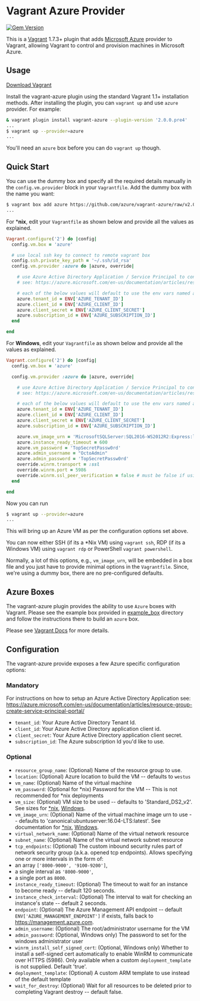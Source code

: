 # Vagrant Azure Provider

[![Gem Version](https://badge.fury.io/rb/vagrant-azure.png)](https://rubygems.org/gems/vagrant-azure)

This is a [Vagrant](http://www.vagrantup.com) 1.7.3+ plugin that adds [Microsoft Azure](https://azure.microsoft.com)
provider to Vagrant, allowing Vagrant to control and provision machines in Microsoft Azure.

## Usage

[Download Vagrant](http://www.vagrantup.com/downloads.html)

Install the vagrant-azure plugin using the standard Vagrant 1.1+ installation methods. After installing the plugin, you can ```vagrant up``` and use ```azure``` provider. For example:

```sh
& vagrant plugin install vagrant-azure --plugin-version '2.0.0.pre4'
...
$ vagrant up --provider=azure
...
```

You'll need an ```azure``` box before you can do ```vagrant up``` though.

## Quick Start

You can use the dummy box and specify all the required details manually in the ```config.vm.provider``` block in your ```Vagrantfile```. Add the dummy box with the name you want:

```sh
$ vagrant box add azure https://github.com/azure/vagrant-azure/raw/v2.0/dummy.box
...
```

For ***nix**, edit your `Vagrantfile` as shown below and provide all the values as explained.

```ruby
Vagrant.configure('2') do |config|
  config.vm.box = 'azure'

  # use local ssh key to connect to remote vagrant box
  config.ssh.private_key_path = '~/.ssh/id_rsa'
  config.vm.provider :azure do |azure, override|

    # use Azure Active Directory Application / Service Principal to connect to Azure
    # see: https://azure.microsoft.com/en-us/documentation/articles/resource-group-create-service-principal-portal/

    # each of the below values will default to use the env vars named as below if not specified explicitly
    azure.tenant_id = ENV['AZURE_TENANT_ID']
    azure.client_id = ENV['AZURE_CLIENT_ID']
    azure.client_secret = ENV['AZURE_CLIENT_SECRET']
    azure.subscription_id = ENV['AZURE_SUBSCRIPTION_ID']
  end

end
```

For **Windows**, edit your `Vagrantfile` as shown below and provide all the values as explained.

```ruby
Vagrant.configure('2') do |config|
  config.vm.box = 'azure'

  config.vm.provider :azure do |azure, override|

    # use Azure Active Directory Application / Service Principal to connect to Azure
    # see: https://azure.microsoft.com/en-us/documentation/articles/resource-group-create-service-principal-portal/

    # each of the below values will default to use the env vars named as below if not specified explicitly
    azure.tenant_id = ENV['AZURE_TENANT_ID']
    azure.client_id = ENV['AZURE_CLIENT_ID']
    azure.client_secret = ENV['AZURE_CLIENT_SECRET']
    azure.subscription_id = ENV['AZURE_SUBSCRIPTION_ID']

    azure.vm_image_urn = 'MicrosoftSQLServer:SQL2016-WS2012R2:Express:latest'
    azure.instance_ready_timeout = 600
    azure.vm_password = 'TopSecretPassw0rd'
    azure.admin_username = "OctoAdmin"
    azure.admin_password = 'TopSecretPassw0rd'
    override.winrm.transport = :ssl
    override.winrm.port = 5986
    override.winrm.ssl_peer_verification = false # must be false if using a self signed cert
  end

end
```

Now you can run

```sh
$ vagrant up --provider=azure
...
```

This will bring up an Azure VM as per the configuration options set above.

You can now either SSH (if its a *Nix VM) using ```vagrant ssh```, RDP (if its a Windows VM) using ```vagrant rdp``` or PowerShell ```vagrant powershell```.

Normally, a lot of this options, e.g., ```vm_image_urn```, will be embedded in a box file and you just have to provide minimal options in the ```Vagrantfile```. Since, we're using a dummy box, there are no pre-configured defaults.

## Azure Boxes

The vagrant-azure plugin provides the ability to use ```Azure``` boxes with Vagrant. Please see the example box provided in [example_box](https://github.com/azure/vagrant-azure/tree/v2.0/example_box) directory and follow the instructions there to build an ```azure``` box.

Please see [Vagrant Docs](http://docs.vagrantup.com/v2/) for more details.

## Configuration

The vagrant-azure provide exposes a few Azure specific configuration options:

### Mandatory

For instructions on how to setup an Azure Active Directory Application see: <https://azure.microsoft.com/en-us/documentation/articles/resource-group-create-service-principal-portal/>

* `tenant_id`: Your Azure Active Directory Tenant Id.
* `client_id`: Your Azure Active Directory application client id.
* `client_secret`: Your Azure Active Directory application client secret.
* `subscription_id`: The Azure subscription Id you'd like to use.

### Optional

* `resource_group_name`: (Optional) Name of the resource group to use.
* `location`: (Optional) Azure location to build the VM -- defaults to `westus`
* `vm_name`: (Optional) Name of the virtual machine
* `vm_password`: (Optional for *nix) Password for the VM -- This is not recommended for *nix deployments
* `vm_size`: (Optional) VM size to be used -- defaults to 'Standard_DS2_v2'. See sizes for [*nix](https://azure.microsoft.com/en-us/documentation/articles/virtual-machines-linux-sizes/), [Windows](https://azure.microsoft.com/en-us/documentation/articles/virtual-machines-windows-sizes/).
* `vm_image_urn`: (Optional) Name of the virtual machine image urn to use -- defaults to 'canonical:ubuntuserver:16.04-LTS:latest'. See documentation for [*nix](https://azure.microsoft.com/en-us/documentation/articles/virtual-machines-linux-cli-ps-findimage/), [Windows](https://docs.microsoft.com/en-us/azure/virtual-machines/virtual-machines-windows-cli-ps-findimage).
* `virtual_network_name`: (Optional) Name of the virtual network resource
* `subnet_name`: (Optional) Name of the virtual network subnet resource
* `tcp_endpoints`: (Optional) The custom inbound security rules part of network security group (a.k.a. opened tcp endpoints). Allows specifying one or more intervals in the form of:
 * an array `['8000-9000', '9100-9200']`, 
 * a single interval as `'8000-9000'`,
 * a single port as `8000`.
* `instance_ready_timeout`: (Optional) The timeout to wait for an instance to become ready -- default 120 seconds.
* `instance_check_interval`: (Optional) The interval to wait for checking an instance's state -- default 2 seconds.
* `endpoint`: (Optional) The Azure Management API endpoint -- default `ENV['AZURE_MANAGEMENT_ENDPOINT']` if exists, falls back to <https://management.azure.com>.
* `admin_username`: (Optional) The root/administrator username for the VM
* `admin_password`: (Optional, Windows only) The password to set for the windows administrator user
* `winrm_install_self_signed_cert`: (Optional, Windows only) Whether to install a self-signed cert automatically to enable WinRM to communicate over HTTPS (5986). Only available when a custom `deployment_template` is not supplied. Default 'true'.
* `deployment_template`: (Optional) A custom ARM template to use instead of the default template
* `wait_for_destroy`: (Optional) Wait for all resources to be deleted prior to completing Vagrant destroy -- default false.
